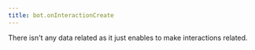```yaml
---
title: bot.onInteractionCreate
---
```


There isn't any data related as it just enables to make interactions related.